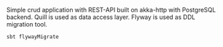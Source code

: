 Simple crud application with REST-API built on akka-http with PostgreSQL backend.
Quill is used as data access layer.
Flyway is used as DDL migration tool.

```sbt flywayMigrate```

